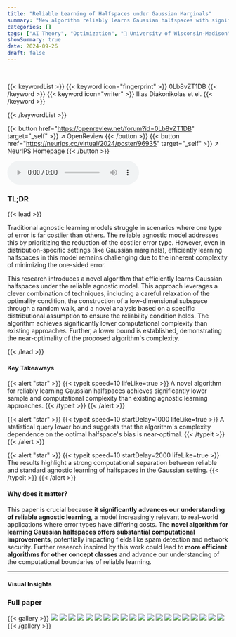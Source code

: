 ```yaml
---
title: "Reliable Learning of Halfspaces under Gaussian Marginals"
summary: "New algorithm reliably learns Gaussian halfspaces with significantly improved sample and computational complexity compared to existing methods, offering strong computational separation from standard a..."
categories: []
tags: ["AI Theory", "Optimization", "🏢 University of Wisconsin-Madison",]
showSummary: true
date: 2024-09-26
draft: false
---
```


<br>

{{< keywordList >}}
{{< keyword icon="fingerprint" >}} 0Lb8vZT1DB {{< /keyword >}}
{{< keyword icon="writer" >}} Ilias Diakonikolas et el. {{< /keyword >}}
 
{{< /keywordList >}}

{{< button href="https://openreview.net/forum?id=0Lb8vZT1DB" target="_self" >}}
↗ OpenReview
{{< /button >}}
{{< button href="https://neurips.cc/virtual/2024/poster/96935" target="_self" >}}
↗ NeurIPS Homepage
{{< /button >}}


<audio controls>
    <source src="https://ai-paper-reviewer.com/0Lb8vZT1DB/podcast.wav" type="audio/wav">
    Your browser does not support the audio element.
</audio>


### TL;DR


{{< lead >}}

Traditional agnostic learning models struggle in scenarios where one type of error is far costlier than others.  The reliable agnostic model addresses this by prioritizing the reduction of the costlier error type.  However, even in distribution-specific settings (like Gaussian marginals), efficiently learning halfspaces in this model remains challenging due to the inherent complexity of minimizing the one-sided error.

This research introduces a novel algorithm that efficiently learns Gaussian halfspaces under the reliable agnostic model. This approach leverages a clever combination of techniques, including a careful relaxation of the optimality condition, the construction of a low-dimensional subspace through a random walk, and a novel analysis based on a specific distributional assumption to ensure the reliability condition holds.  The algorithm achieves significantly lower computational complexity than existing approaches.  Further, a lower bound is established, demonstrating the near-optimality of the proposed algorithm's complexity.

{{< /lead >}}


#### Key Takeaways

{{< alert "star" >}}
{{< typeit speed=10 lifeLike=true >}} A novel algorithm for reliably learning Gaussian halfspaces achieves significantly lower sample and computational complexity than existing agnostic learning approaches. {{< /typeit >}}
{{< /alert >}}

{{< alert "star" >}}
{{< typeit speed=10 startDelay=1000 lifeLike=true >}} A statistical query lower bound suggests that the algorithm's complexity dependence on the optimal halfspace's bias is near-optimal. {{< /typeit >}}
{{< /alert >}}

{{< alert "star" >}}
{{< typeit speed=10 startDelay=2000 lifeLike=true >}} The results highlight a strong computational separation between reliable and standard agnostic learning of halfspaces in the Gaussian setting. {{< /typeit >}}
{{< /alert >}}

#### Why does it matter?
This paper is crucial because **it significantly advances our understanding of reliable agnostic learning**, a model increasingly relevant to real-world applications where error types have differing costs.  The **novel algorithm for learning Gaussian halfspaces offers substantial computational improvements**, potentially impacting fields like spam detection and network security.  Further research inspired by this work could lead to **more efficient algorithms for other concept classes** and advance our understanding of the computational boundaries of reliable learning.

------
#### Visual Insights







### Full paper

{{< gallery >}}
<img src="https://ai-paper-reviewer.com/0Lb8vZT1DB/1.png" class="grid-w50 md:grid-w33 xl:grid-w25" />
<img src="https://ai-paper-reviewer.com/0Lb8vZT1DB/2.png" class="grid-w50 md:grid-w33 xl:grid-w25" />
<img src="https://ai-paper-reviewer.com/0Lb8vZT1DB/3.png" class="grid-w50 md:grid-w33 xl:grid-w25" />
<img src="https://ai-paper-reviewer.com/0Lb8vZT1DB/4.png" class="grid-w50 md:grid-w33 xl:grid-w25" />
<img src="https://ai-paper-reviewer.com/0Lb8vZT1DB/5.png" class="grid-w50 md:grid-w33 xl:grid-w25" />
<img src="https://ai-paper-reviewer.com/0Lb8vZT1DB/6.png" class="grid-w50 md:grid-w33 xl:grid-w25" />
<img src="https://ai-paper-reviewer.com/0Lb8vZT1DB/7.png" class="grid-w50 md:grid-w33 xl:grid-w25" />
<img src="https://ai-paper-reviewer.com/0Lb8vZT1DB/8.png" class="grid-w50 md:grid-w33 xl:grid-w25" />
<img src="https://ai-paper-reviewer.com/0Lb8vZT1DB/9.png" class="grid-w50 md:grid-w33 xl:grid-w25" />
<img src="https://ai-paper-reviewer.com/0Lb8vZT1DB/10.png" class="grid-w50 md:grid-w33 xl:grid-w25" />
<img src="https://ai-paper-reviewer.com/0Lb8vZT1DB/11.png" class="grid-w50 md:grid-w33 xl:grid-w25" />
<img src="https://ai-paper-reviewer.com/0Lb8vZT1DB/12.png" class="grid-w50 md:grid-w33 xl:grid-w25" />
<img src="https://ai-paper-reviewer.com/0Lb8vZT1DB/13.png" class="grid-w50 md:grid-w33 xl:grid-w25" />
<img src="https://ai-paper-reviewer.com/0Lb8vZT1DB/14.png" class="grid-w50 md:grid-w33 xl:grid-w25" />
<img src="https://ai-paper-reviewer.com/0Lb8vZT1DB/15.png" class="grid-w50 md:grid-w33 xl:grid-w25" />
<img src="https://ai-paper-reviewer.com/0Lb8vZT1DB/16.png" class="grid-w50 md:grid-w33 xl:grid-w25" />
<img src="https://ai-paper-reviewer.com/0Lb8vZT1DB/17.png" class="grid-w50 md:grid-w33 xl:grid-w25" />
<img src="https://ai-paper-reviewer.com/0Lb8vZT1DB/18.png" class="grid-w50 md:grid-w33 xl:grid-w25" />
<img src="https://ai-paper-reviewer.com/0Lb8vZT1DB/19.png" class="grid-w50 md:grid-w33 xl:grid-w25" />
<img src="https://ai-paper-reviewer.com/0Lb8vZT1DB/20.png" class="grid-w50 md:grid-w33 xl:grid-w25" />
{{< /gallery >}}